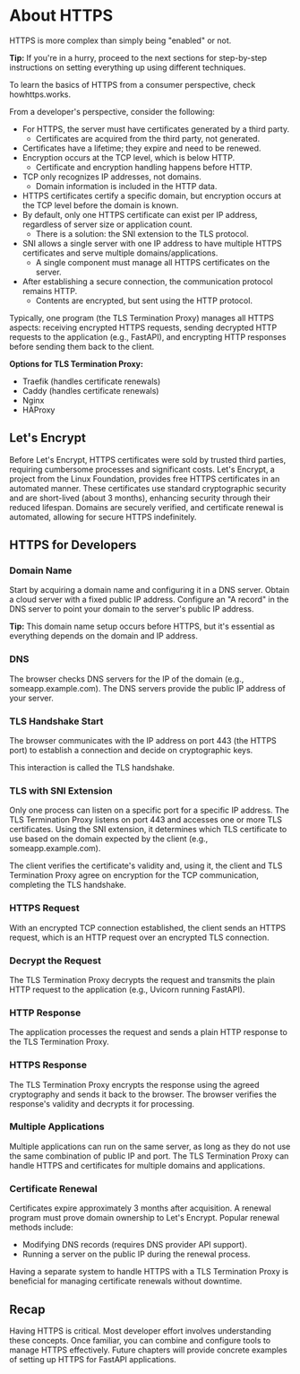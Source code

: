 # About HTTPS

HTTPS is more complex than simply being "enabled" or not.

**Tip:** If you're in a hurry, proceed to the next sections for step-by-step instructions on setting everything up using different techniques.

To learn the basics of HTTPS from a consumer perspective, check howhttps.works.

From a developer's perspective, consider the following:

- For HTTPS, the server must have certificates generated by a third party.
  - Certificates are acquired from the third party, not generated.
- Certificates have a lifetime; they expire and need to be renewed.
- Encryption occurs at the TCP level, which is below HTTP.
  - Certificate and encryption handling happens before HTTP.
- TCP only recognizes IP addresses, not domains.
  - Domain information is included in the HTTP data.
- HTTPS certificates certify a specific domain, but encryption occurs at the TCP level before the domain is known.
- By default, only one HTTPS certificate can exist per IP address, regardless of server size or application count.
  - There is a solution: the SNI extension to the TLS protocol.
- SNI allows a single server with one IP address to have multiple HTTPS certificates and serve multiple domains/applications.
  - A single component must manage all HTTPS certificates on the server.
- After establishing a secure connection, the communication protocol remains HTTP.
  - Contents are encrypted, but sent using the HTTP protocol.

Typically, one program (the TLS Termination Proxy) manages all HTTPS aspects: receiving encrypted HTTPS requests, sending decrypted HTTP requests to the application (e.g., FastAPI), and encrypting HTTP responses before sending them back to the client.

**Options for TLS Termination Proxy:**
- Traefik (handles certificate renewals)
- Caddy (handles certificate renewals)
- Nginx
- HAProxy

## Let's Encrypt

Before Let's Encrypt, HTTPS certificates were sold by trusted third parties, requiring cumbersome processes and significant costs. Let's Encrypt, a project from the Linux Foundation, provides free HTTPS certificates in an automated manner. These certificates use standard cryptographic security and are short-lived (about 3 months), enhancing security through their reduced lifespan. Domains are securely verified, and certificate renewal is automated, allowing for secure HTTPS indefinitely.

## HTTPS for Developers

### Domain Name

Start by acquiring a domain name and configuring it in a DNS server. Obtain a cloud server with a fixed public IP address. Configure an "A record" in the DNS server to point your domain to the server's public IP address.

**Tip:** This domain name setup occurs before HTTPS, but it's essential as everything depends on the domain and IP address.

### DNS

The browser checks DNS servers for the IP of the domain (e.g., someapp.example.com). The DNS servers provide the public IP address of your server.

### TLS Handshake Start

The browser communicates with the IP address on port 443 (the HTTPS port) to establish a connection and decide on cryptographic keys.

This interaction is called the TLS handshake.

### TLS with SNI Extension

Only one process can listen on a specific port for a specific IP address. The TLS Termination Proxy listens on port 443 and accesses one or more TLS certificates. Using the SNI extension, it determines which TLS certificate to use based on the domain expected by the client (e.g., someapp.example.com).

The client verifies the certificate's validity and, using it, the client and TLS Termination Proxy agree on encryption for the TCP communication, completing the TLS handshake.

### HTTPS Request

With an encrypted TCP connection established, the client sends an HTTPS request, which is an HTTP request over an encrypted TLS connection.

### Decrypt the Request

The TLS Termination Proxy decrypts the request and transmits the plain HTTP request to the application (e.g., Uvicorn running FastAPI).

### HTTP Response

The application processes the request and sends a plain HTTP response to the TLS Termination Proxy.

### HTTPS Response

The TLS Termination Proxy encrypts the response using the agreed cryptography and sends it back to the browser. The browser verifies the response's validity and decrypts it for processing.

### Multiple Applications

Multiple applications can run on the same server, as long as they do not use the same combination of public IP and port. The TLS Termination Proxy can handle HTTPS and certificates for multiple domains and applications.

### Certificate Renewal

Certificates expire approximately 3 months after acquisition. A renewal program must prove domain ownership to Let's Encrypt. Popular renewal methods include:

- Modifying DNS records (requires DNS provider API support).
- Running a server on the public IP during the renewal process.

Having a separate system to handle HTTPS with a TLS Termination Proxy is beneficial for managing certificate renewals without downtime.

## Recap

Having HTTPS is critical. Most developer effort involves understanding these concepts. Once familiar, you can combine and configure tools to manage HTTPS effectively. Future chapters will provide concrete examples of setting up HTTPS for FastAPI applications.